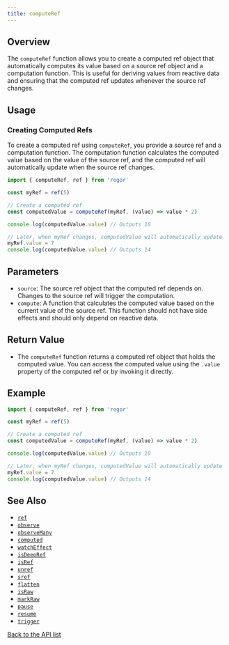 ```yaml
---
title: computeRef
---
```



## Overview

The `computeRef` function allows you to create a computed ref object that automatically computes its value based on a source ref object and a computation function. This is useful for deriving values from reactive data and ensuring that the computed ref updates whenever the source ref changes.

## Usage

### Creating Computed Refs

To create a computed ref using `computeRef`, you provide a source ref and a computation function. The computation function calculates the computed value based on the value of the source ref, and the computed ref will automatically update when the source ref changes.

```ts
import { computeRef, ref } from 'regor'

const myRef = ref(5)

// Create a computed ref
const computedValue = computeRef(myRef, (value) => value * 2)

console.log(computedValue.value) // Outputs 10

// Later, when myRef changes, computedValue will automatically update
myRef.value = 7
console.log(computedValue.value) // Outputs 14
```

## Parameters

- `source`: The source ref object that the computed ref depends on. Changes to the source ref will trigger the computation.
- `compute`: A function that calculates the computed value based on the current value of the source ref. This function should not have side effects and should only depend on reactive data.

## Return Value

- The `computeRef` function returns a computed ref object that holds the computed value. You can access the computed value using the `.value` property of the computed ref or by invoking it directly.

## Example

```ts
import { computeRef, ref } from 'regor'

const myRef = ref(5)

// Create a computed ref
const computedValue = computeRef(myRef, (value) => value * 2)

console.log(computedValue.value) // Outputs 10

// Later, when myRef changes, computedValue will automatically update
myRef.value = 7
console.log(computedValue.value) // Outputs 14
```

## See Also

- [`ref`](/api/ref)
- [`observe`](/api/observe)
- [`observeMany`](/api/observeMany)
- [`computed`](/api/computed)
- [`watchEffect`](/api/watchEffect)
- [`isDeepRef`](/api/isDeepRef)
- [`isRef`](/api/isRef)
- [`unref`](/api/unref)
- [`sref`](/api/sref)
- [`flatten`](/api/flatten)
- [`isRaw`](/api/isRaw)
- [`markRaw`](/api/markRaw)
- [`pause`](/api/pause)
- [`resume`](/api/resume)
- [`trigger`](/api/trigger)

[Back to the API list](/api/regor-api)
